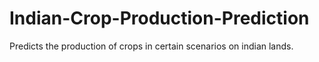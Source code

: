 # Indian-Crop-Production-Prediction
Predicts the production of crops in certain scenarios on indian lands.
